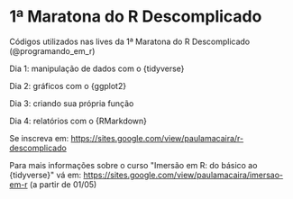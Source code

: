 # 1ª Maratona do R Descomplicado

Códigos utilizados nas lives da 1ª Maratona do R Descomplicado (@programando_em_r)

Dia 1: manipulação de dados com o {tidyverse}

Dia 2: gráficos com o {ggplot2}

Dia 3: criando sua própria função

Dia 4: relatórios com o {RMarkdown}

Se inscreva em: https://sites.google.com/view/paulamacaira/r-descomplicado

Para mais informações sobre o curso "Imersão em R: do básico ao {tidyverse}" vá em: https://sites.google.com/view/paulamacaira/imersao-em-r (a partir de 01/05)
